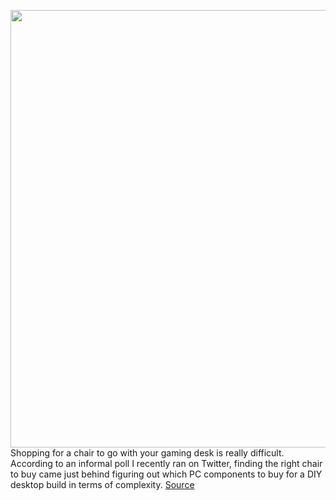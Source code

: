 <img src='https://cdn.vox-cdn.com/thumbor/RJcsyI6-pDpndCJqdBsGBWK4lAg=/0x0:2040x1360/1200x675/filters:focal(857x517:1183x843)/cdn.vox-cdn.com/uploads/chorus_image/image/67090957/hmlogi1.0.jpg' width='700px' /><br/>
Shopping for a chair to go with your gaming desk is really difficult. According to an informal poll I recently ran on Twitter, finding the right chair to buy came just behind figuring out which PC components to buy for a DIY desktop build in terms of complexity.
<a href='https://www.theverge.com/21331603/logitech-herman-miller-embody-gaming-pc-chair-comfort-price-design'> Source <a/>